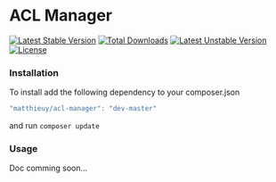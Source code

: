 # ACL Manager

[![Latest Stable Version](https://poser.pugx.org/matthieuy/acl-manager/v/stable.png)](https://packagist.org/packages/matthieuy/acl-manager) [![Total Downloads](https://poser.pugx.org/matthieuy/acl-manager/downloads.png)](https://packagist.org/packages/matthieuy/acl-manager) [![Latest Unstable Version](https://poser.pugx.org/matthieuy/acl-manager/v/unstable.png)](https://packagist.org/packages/matthieuy/acl-manager) [![License](https://poser.pugx.org/matthieuy/acl-manager/license.png)](https://packagist.org/packages/matthieuy/acl-manager)

### Installation
To install add the following dependency to your composer.json

```js
"matthieuy/acl-manager": "dev-master"
```

and run `composer update`

### Usage

Doc comming soon...